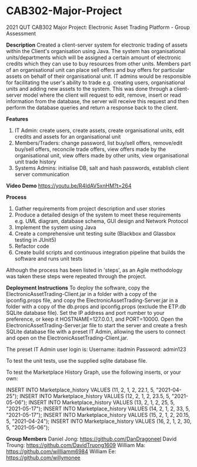 # CAB302-Major-Project
2021 QUT CAB302 Major Project: Electronic Asset Trading Platform - Group Assessment

**Description**
Created a client-server system for electronic trading of assets within the Client's organisation using Java. The system has organisational units/departments which will be assigned a certain amount of electronic credits which they can use to buy resources from other units. Members part of an organisational unit can place sell offers and buy offers for particular assets on behalf of their organisational unit. IT admins would be responsible for facilitating the user's ability to trade e.g. creating users, organisational units and adding new assets to the system. This was done through a client-server model where the client will request to edit, remove, insert or read information from the database, the server will receive this request and then perform the database queries and return a response back to the client. 

**Features**
1) IT Admin: create users, create assets, create organisational units, edit credits and assets for an organisational unit
2) Members/Traders: change password, list buy/sell offers, remove/edit buy/sell offers, reconcile trade offers, view offers made by the organisational unit, view offers made by other units, view organisational unit trade history
3) Systems Admins: initialise DB, salt and hash passwords, establish client server communication

**Video Demo**
https://youtu.be/R4IdAV5xnHM?t=264

**Process**
1) Gather requirements from project description and user stories
2) Produce a detailed design of the system to meet these requirements e.g. UML diagram, database schema, GUI design and Network Protocol
3) Implement the system using Java
4) Create a comprehensive unit testing suite (Blackbox and Glassbox testing in JUnit5) 
5) Refactor code
6) Create build scripts and continuous integration pipeline that builds the software and runs unit tests

Although the process has been listed in 'steps', as an Agile methodology was taken these steps were repeated through the project. 

**Deployment Instructions**
To deploy the software, copy the ElectronicAssetTrading-Client.jar in a folder with
a copy of the ipconfig.props file, and copy the ElectronicAssetTrading-Server.jar in
a folder with a copy of the db.props and ipconfig.props (exclude the ETP.db SQLite
database file). Set the IP address and port number to your preference, or keep it
HOSTNAME=127.0.0.1, and PORT=10000. Open the ElectronicAssetTrading-Server.jar file
to start the server and create a fresh SQLite database file with a preset IT Admin,
allowing the users to connect and open on the ElectronicAssetTrading-Client.jar.

The preset IT Admin user login is:
Username: itadmin
Password: admin123

To test the unit tests, use the supplied sqlite database file.

To test the Marketplace History Graph, use the following inserts, or your own:

INSERT INTO Marketplace_history VALUES (11, 2, 1, 2, 22.1, 5, "2021-04-25");
INSERT INTO Marketplace_history VALUES (12, 2, 1, 2, 23.5, 5, "2021-05-06");
INSERT INTO Marketplace_history VALUES (13, 2, 1, 2, 25, 5, "2021-05-17");
INSERT INTO Marketplace_history VALUES (14, 2, 1, 2, 33, 5, "2021-05-17");
INSERT INTO Marketplace_history VALUES (15, 2, 1, 2, 20.15, 5, "2021-04-24");
INSERT INTO Marketplace_history VALUES (16, 2, 1, 2, 30, 5, "2021-05-06");

**Group Members**
Daniel Jong: https://github.com/DanDragoneel
David Troung: https://github.com/DavidTruong1609
William Ma: https://github.com/willliamm6984
William Ee: https://github.com/willymonee
